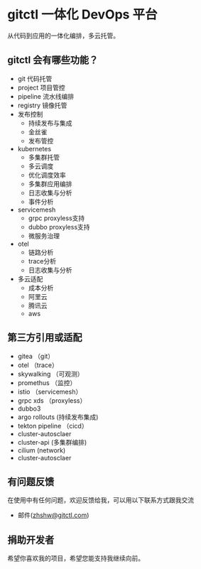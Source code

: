 # gitctl 一体化 DevOps 平台

从代码到应用的一体化编排，多云托管。

## gitctl 会有哪些功能？

* git 代码托管
* project 项目管控
* pipeline 流水线编排
* registry 镜像托管
* 发布控制
  * 持续发布与集成
  * 金丝雀
  * 发布管控
* kubernetes
  * 多集群托管
  * 多云调度
  * 优化调度效率
  * 多集群应用编排
  * 日志收集与分析
  * 事件分析
* servicemesh
  * grpc proxyless支持
  * dubbo proxyless支持
  * 微服务治理
* otel
  * 链路分析
  * trace分析
  * 日志收集与分析
* 多云适配
  * 成本分析
  * 阿里云
  * 腾讯云
  * aws


## 第三方引用或适配
* gitea （git）
* otel （trace）
* skywalking （可观测）
* promethus （监控）
* istio （servicemesh）
* grpc xds （proxyless）
* dubbo3 
* argo rollouts (持续发布集成)
* tekton pipeline （cicd）
* cluster-autosclaer
* cluster-api (多集群编排)
* cilium (network)
* cluster-autosclaer

## 有问题反馈
在使用中有任何问题，欢迎反馈给我，可以用以下联系方式跟我交流
* 邮件(zhshw@gitctl.com)

## 捐助开发者
希望你喜欢我的项目，希望您能支持我继续向前。